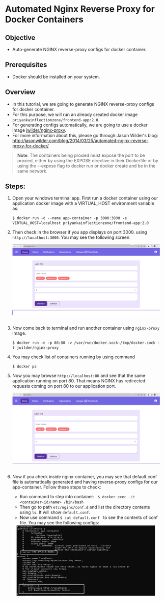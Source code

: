 # Automated Nginx Reverse Proxy for Docker Containers

## Objective
* Auto-generate NGINX reverse-proxy configs for docker container.

## Prerequisites
* Docker should be installed on your system.

## Overview
* In this tutorial, we are going to generate NGINX reverse-proxy configs for docker container.
* For this purpose, we will run an already created docker image `priyankainflectionzone/frontend-app:2.0`. 
* For generating configs automatically, we are going to use a docker image [jwilder/nginx-proxy](https://hub.docker.com/r/jwilder/nginx-proxy).
* For more information about this, please go through Jason Wilder's blog: http://jasonwilder.com/blog/2014/03/25/automated-nginx-reverse-proxy-for-docker/ 

> **Note**: The containers being proxied must expose the port to be proxied, either by using the EXPOSE directive in their Dockerfile or by using the --expose flag to docker run or docker create and be in the same network. 

## Steps:
1. Open your windows terminal app. First run a docker container using our application docker image with a VIRTUAL_HOST environment variable as: 
    ```
    $ docker run -d --name app-container -p 3000:3000 -e VIRTUAL_HOST=localhost priyankainflectionzone/frontend-app:2.0
    ```
2. Then check in the browser if you app displays on port 3000. using `http://localhost:3000`. You may see the following screen:

     <img src="./Images/auto-1.png" width="600" height="230"/>
         &nbsp;<br>

3. Now come back to terminal and run another container using `nginx-proxy` image.
    ```
    $ docker run -d -p 80:80 -v /var/run/docker.sock:/tmp/docker.sock -t jwilder/nginx-proxy
    ```

4. You may check list of containers running by using command 
    ```
    $ docker ps
    ```
5. Now you may browse `http://localhost:80` and see that the same application running on port 80. That means NGINX has redirected requests coming on port 80 to our application port. 

    <img src="./Images/auto-2.png" width="600" height="230"/>
         &nbsp;<br>

6. Now if you check inside nginx-container, you may see that default.conf file is automatically generated and having reverse-proxy configs for our app-container. Follow these steps to check: 
     - Run command to step into container: 
    ` $ docker exec -it <container-id/name> /bin/bash`
    - Then go to path `etc/nginx/conf.d` and list the directory contents using `ls`. It will show `default.conf`.
    - Now use command `$ cat default.conf ` to see the contents of conf file. You may see the following configs: 

    <img src="./Images/config.png" width="600" height="230"/>
         &nbsp;<br